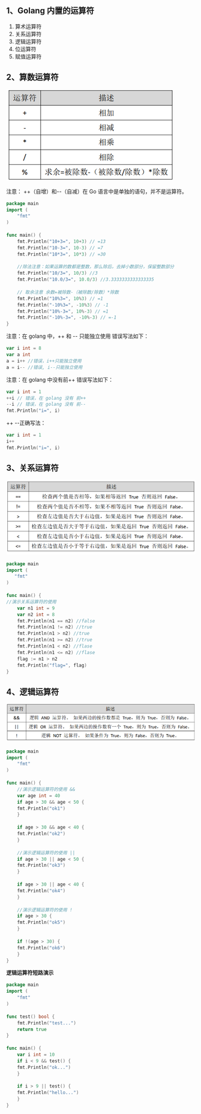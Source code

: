 ## 1、Golang 内置的运算符

1. 算术运算符 
2. 关系运算符 
3. 逻辑运算符 
4. 位运算符 
5. 赋值运算符



## 2、算数运算符

![image-20230727194132918](./6%E3%80%81%E8%BF%90%E7%AE%97%E7%AC%A6.assets/image-20230727194132918.png)

注意： ++（自增）和--（自减）在 Go 语言中是单独的语句，并不是运算符。

```go
package main
import ( 
    "fmt"
)

func main() {
    fmt.Println("10+3=", 10+3) // =13
    fmt.Println("10-3=", 10-3) // =7
    fmt.Println("10*3=", 10*3) // =30
    
    //除法注意：如果运算的数都是整数，那么除后，去掉小数部分，保留整数部分			
    fmt.Println("10/3=", 10/3) //3
    fmt.Println("10.0/3=", 10.0/3) //3.3333333333333335
    
    // 取余注意 余数=被除数-（被除数/除数）*除数
    fmt.Println("10%3=", 10%3) // =1
    fmt.Println("-10%3=", -10%3) // -1
    fmt.Println("10%-3=", 10%-3) // =1
    fmt.Println("-10%-3=", -10%-3) // =-1
}
```

注意：在 golang 中，++ 和 -- 只能独立使用 错误写法如下：

```go
var i int = 8
var a int
a = i++ //错误，i++只能独立使用
a = i-- //错误, i--只能独立使用
```

注意：在 golang 中没有前++ 错误写法如下：

```go
var i int = 1
++i // 错误，在 golang 没有 前++
--i // 错误，在 golang 没有 前--
fmt.Println("i=", i)
```

++ --正确写法：

```go
var i int = 1
i++
fmt.Println("i=", i)
```



## 3、关系运算符

![image-20230727194251493](./6%E3%80%81%E8%BF%90%E7%AE%97%E7%AC%A6.assets/image-20230727194251493.png)

```go
package main
import ( 
   "fmt"
)

func main() {
//演示关系运算符的使用
    var n1 int = 9
    var n2 int = 8
    fmt.Println(n1 == n2) //false
    fmt.Println(n1 != n2) //true
    fmt.Println(n1 > n2) //true
    fmt.Println(n1 >= n2) //true
    fmt.Println(n1 < n2) //flase
    fmt.Println(n1 <= n2) //flase
    flag := n1 > n2
    fmt.Println("flag=", flag)
}
```



## 4、逻辑运算符

![image-20230727194318043](./6%E3%80%81%E8%BF%90%E7%AE%97%E7%AC%A6.assets/image-20230727194318043.png)

```go
package main
import ( 
    "fmt"
)

func main() {
    //演示逻辑运算符的使用 &&
    var age int = 40
    if age > 30 && age < 50 {
    fmt.Println("ok1")
    }
    
    if age > 30 && age < 40 {
    fmt.Println("ok2")
    }
    
    //演示逻辑运算符的使用 ||
    if age > 30 || age < 50 {
    fmt.Println("ok3")
    }
    
    if age > 30 || age < 40 {
    fmt.Println("ok4")
    }
    
    //演示逻辑运算符的使用 !
    if age > 30 {
    fmt.Println("ok5")
    }
    
    if !(age > 30) {
    fmt.Println("ok6")
    }
}
```



**逻辑运算符短路演示**

```go
package main
import ( 
	"fmt"
)

func test() bool {
    fmt.Println("test...")
    return true
}

func main() {
    var i int = 10
    if i < 9 && test() {
    fmt.Println("ok...")
    }
    
    if i > 9 || test() {
    fmt.Println("hello...")
    }
}
```

